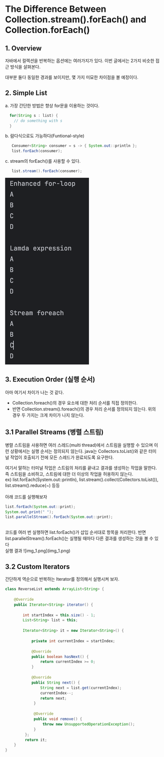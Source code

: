 # The Difference Between Collection.stream().forEach() and Collection.forEach()

## 1. Overview
자바에서 컬렉션을 반복하는 옵션에는 여러가지가 있다.
이번 글에서는 2가지 비슷한 접근 방식을 살펴본다.

대부분 둘다 동일한 경과를 보이지만, 몇 가지 미묘한 차이점을 볼 예정이다.

## 2. Simple List
 a. 가장 간단한 방법은 향상 for문을 이용하는 것이다.
 ```java
   for(String s : list) {
     // do something with s
   }
 ```
 b. 람다식으로도 가능하다(Funtional-style)
 ```java
    Consumer<String> consumer = s -> { System.out::println };
    list.forEach(consumer);
 ```
 c. stream의 forEach()를 사용할 수 있다.
 ```java
    list.stream().forEach(consumer);
 ```
![img.png](img.png)
<br>

## 3. Execution Order (실행 순서)
아마 여기서 차이가 나는 것 같다.
 - Collection.foreach()의 경우 요소에 대한 처리 순서를 직접 정의한다.
 - 반면 Collection.stream().foreach()의 경우 처리 순서를 정의되지 않는다.
위의 경우 두 가지는 크게 차이가 나지 않는다.

## 3.1 Parallel Streams (병렬 스트림)
병렬 스트림을 사용하면 여러 스레드(multi thread)에서 스트림을 실행할 수 있으며 이런 상황에서는 실행 순서는 정의되지 않는다.
java는 Collectors.toList()와 같은 터미널 작업이 호출되기 전에 모든 스레드가 완료되도록 요구한다.

여기서 말하는 터미널 작업은 스트림의 처리를 끝내고 결과를 생성하는 작업을 말한다. 
즉 스트림을 소비하고, 스트림에 대한 더 이상의 작업을 허용하지 않는다.<br>
ex) list.forEach(System.out::println), list.stream().collect(Collectors.toList()), list.stream().reduce(~) 등등
<br>
<br>
아래 코드를 실행해보자
```java
list.forEach(System.out::print);
System.out.print(" ");
list.parallelStream().forEach(System.out::print);
```
<br>
코드를 여러 번 실행하면 list.forEach()가 삽입 순서대로 항목을 처리한다.
반면 list.parallelStream().forEach()는 실행될 때마다 다른 결과를 생성하는 것을 볼 수 있다

<br>
실행 결과
![img_1.png](img_1.png)

<br>

## 3.2 Custom Iterators
간단하게 역순으로 반복하는 Iterator를 정의해서 실행시켜 보자.

```java
class ReverseList extends ArrayList<String> {

    @Override
    public Iterator<String> iterator() {

        int startIndex = this.size() - 1;
        List<String> list = this;

        Iterator<String> it = new Iterator<String>() {

            private int currentIndex = startIndex;

            @Override
            public boolean hasNext() {
                return currentIndex >= 0;
            }

            @Override
            public String next() {
                String next = list.get(currentIndex);
                currentIndex--;
                return next;
             }

             @Override
             public void remove() {
                 throw new UnsupportedOperationException();
             }
         };
         return it;
    }
}
```

